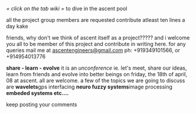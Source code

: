 _= click on the tab wiki =_ to dive in the ascent pool

all the project group members are requested contribute atleast ten lines a day
kake

friends,
why don't we think of ascent itself as a project?????
and i welcome you all to be member of this project and contribute in writing here.
for any queries mail me at
ascentengineers@gmail.com
ph: +919349101566, or +914954013776

**share - learn - evolve**
it is an _unconference_ ie.
let's meet, share our ideas, learn from friends and evolve into better beings on friday, the 18th of april, 08 at ascent.
all are welcome.
a few of the topics we are going to discuss are
**wavelets**gps interfacing
**neuro fuzzy systems**image processing
**embeded systems
etc....**

keep posting your comments